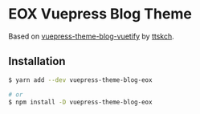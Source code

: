 # EOX Vuepress Blog Theme
Based on [vuepress-theme-blog-vuetify](https://github.com/ttskch/vuepress-theme-blog-vuetify) by [ttskch](https://github.com/ttskch).

## Installation

```bash
$ yarn add --dev vuepress-theme-blog-eox

# or
$ npm install -D vuepress-theme-blog-eox
```